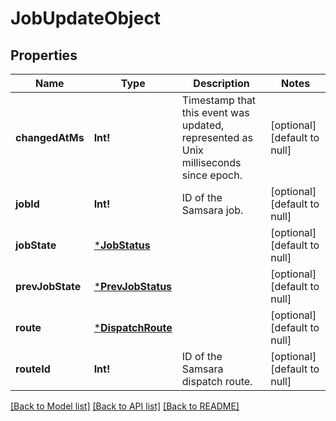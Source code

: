# JobUpdateObject

## Properties
Name | Type | Description | Notes
------------ | ------------- | ------------- | -------------
**changedAtMs** | **Int!** | Timestamp that this event was updated, represented as Unix milliseconds since epoch. | [optional] [default to null]
**jobId** | **Int!** | ID of the Samsara job. | [optional] [default to null]
**jobState** | [***JobStatus**](jobStatus.md) |  | [optional] [default to null]
**prevJobState** | [***PrevJobStatus**](prevJobStatus.md) |  | [optional] [default to null]
**route** | [***DispatchRoute**](DispatchRoute.md) |  | [optional] [default to null]
**routeId** | **Int!** | ID of the Samsara dispatch route. | [optional] [default to null]

[[Back to Model list]](../README.md#documentation-for-models) [[Back to API list]](../README.md#documentation-for-api-endpoints) [[Back to README]](../README.md)


